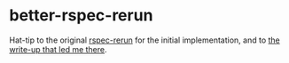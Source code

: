 # better-rspec-rerun

Hat-tip to the original [rspec-rerun](https://github.com/dblock/rspec-rerun) for the initial implementation, and to [the write-up that led me there](http://artsy.github.io/blog/2012/05/15/how-to-organize-over-3000-rspec-specs-and-retry-test-failures/).

